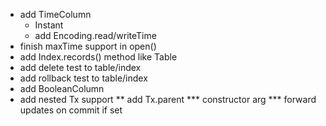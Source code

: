 * add TimeColumn
  * Instant
  * add Encoding.read/writeTime
* finish maxTime support in open()
* add Index.records() method like Table
* add delete test to table/index
* add rollback test to table/index
* add BooleanColumn
* add nested Tx support
** add Tx.parent
*** constructor arg
*** forward updates on commit if set 